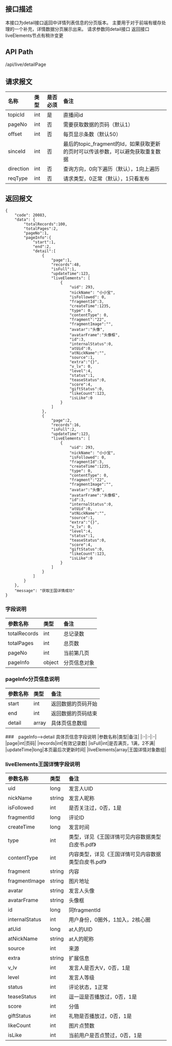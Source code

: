 ## 接口描述
本接口为detail接口返回中详情列表信息的分页版本。
主要用于对于前端有缓存处理的一个补充，详情数据分页展示出来。
请求参数同detail接口
返回接口liveElements节点有稍许变更

## API Path
/api/live/detailPage

## 请求报文
|名称|类型|是否必须|备注|
|:-|:-|:-|:-|
|topicId|int|是|直播间id|
|pageNo|int|否|需要获取数据的页码（默认1）|
|offset|int|否|每页显示条数（默认50）|
|sinceId|int|否|最后的topic_fragment的Id，如果获取更新的页时可以传该参数，可以避免获取重复数据|
|direction|int|否|查询方向，0向下遍历（默认），1向上遍历|
|reqType|int|否|请求类型，0正常（默认），1只看发布|

## 返回报文
	{
		"code": 20083,
		"data": {
			"totalRecords":100,
			"totalPages":2,
			"pageNo":1,
			"pageInfo":{
				"start":1,
				"end":2,
				"detail":[
					{
						"page":1,
						"records":48,
						"isFull":1,
						"updateTime":123,
						"liveElements": [
				       		{
				       			"uid": 293,
				       			"nickName": "小小宝",
				       			"isFollowed": 0,
				       			"fragmentId":3,
				       			"createTime":1235,
				       			"type": 0,
				       			"contentType": 0,
				       			"fragment":"22",
				       			"fragmentImage":"",
				       			"avatar":"头像",
				       			"avatarFrame":"头像框",
				       			"id":3,
				       			"internalStatus":0,
				       			"atUid":0,
				       			"atNickName":"",
				       			"source":1,
				       			"extra":"{}",
				       			"v_lv": 0,
				       			"level":4,
				       			"status":1,
				       			"teaseStatus":0,
				       			"score":4,
				       			"giftStatus":0,
				       			"likeCount":123,
				    			"isLike":0
				       		}
	       				]
					},
					{
						"page":2,
						"records":16,
						"isFull":2,
						"updateTime":123,
						"liveElements": [
				       		{
				       			"uid": 293,
				       			"nickName": "小小宝",
				       			"isFollowed": 0,
				       			"fragmentId":3,
				       			"createTime":1235,
				       			"type": 0,
				       			"contentType": 0,
				       			"fragment":"22",
				       			"fragmentImage":"",
				       			"avatar":"头像",
				       			"avatarFrame":"头像框",
				       			"id":3,
				       			"internalStatus":0,
				       			"atUid":0,
				       			"atNickName":"",
				       			"source":1,
				       			"extra":"{}",
				       			"v_lv": 0,
				       			"level":4,
				       			"status":1,
				       			"teaseStatus":0,
				       			"score":4,
				       			"giftStatus":0,
				       			"likeCount":123,
				    			"isLike":0
				       		}
	       				]
					}
				]
			}
	 	},
		"message": "获取王国详情成功"
	}

### 字段说明
|参数名称|类型|备注|
|:-|:-|:-|
|totalRecords|int|总记录数|
|totalPages|int|总页数|
|pageNo|int|当前第几页|
|pageInfo|object|分页信息对象|

### pageInfo分页信息说明
|参数名称|类型|备注|
|:-|:-|:-|
|start|int|返回数据的页码开始|
|end|int|返回数据的页码结束|
|detail|array|具体页信息数组|

###　pageInfo-->detail 具体页信息字段说明
|参数名称|类型|备注|
|:-|:-|:-|
|page|int|页码|
|records|int|有效记录数|
|isFull|int|是否满页，1满，2不满|
|updateTime|long|本页最后次更新时间|
|liveElements|array|王国详情对象数组|

### liveElements王国详情字段说明
|参数名称|类型|备注|
|:-|:-|:-|
|uid|long|发言人UID|
|nickName|string|发言人昵称|
|isFollowed|int|是否关注过，0否，1是|
|fragmentId|long|评论ID|
|createTime|long|发言时间|
|type|int|类型，详见《王国详情可见内容数据类型白皮书.pdf》|
|contentType|int|内容类型，详见《王国详情可见内容数据类型白皮书.pdf》|
|fragment|string|内容|
|fragmentImage|string|图片地址|
|avatar|string|发言人头像|
|avatarFrame|string|头像框|
|id|long|同fragmentId|
|internalStatus|int|用户身份，0圈外，1加入，2核心圈|
|atUid|long|at人的UID|
|atNickName|string|at人的昵称|
|source|int|来源|
|extra|string|扩展信息|
|v_lv|int|发言人是否大V，0否，1是|
|level|int|发言人等级|
|status|int|评论状态，1正常|
|teaseStatus|int|逗一逗是否播放过，0否，1是|
|score|int|分值|
|giftStatus|int|礼物是否播放过，0否，1是|
|likeCount|int|图片点赞数|
|isLike|int|当前用户是否点赞过，0否，1是|